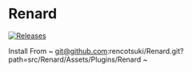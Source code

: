 Renard
===
[![Releases](https://img.shields.io/github/release/rencotsuki/Renard.svg)](https://github.com/rencotsuki/Renard/releases)

Install From
~ git@github.com:rencotsuki/Renard.git?path=src/Renard/Assets/Plugins/Renard ~
